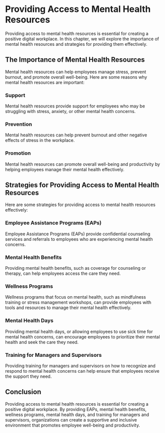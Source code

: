 # Providing Access to Mental Health Resources

Providing access to mental health resources is essential for creating a positive digital workplace. In this chapter, we will explore the importance of mental health resources and strategies for providing them effectively.

The Importance of Mental Health Resources
-----------------------------------------

Mental health resources can help employees manage stress, prevent burnout, and promote overall well-being. Here are some reasons why mental health resources are important:

### Support

Mental health resources provide support for employees who may be struggling with stress, anxiety, or other mental health concerns.

### Prevention

Mental health resources can help prevent burnout and other negative effects of stress in the workplace.

### Promotion

Mental health resources can promote overall well-being and productivity by helping employees manage their mental health effectively.

Strategies for Providing Access to Mental Health Resources
----------------------------------------------------------

Here are some strategies for providing access to mental health resources effectively:

### Employee Assistance Programs (EAPs)

Employee Assistance Programs (EAPs) provide confidential counseling services and referrals to employees who are experiencing mental health concerns.

### Mental Health Benefits

Providing mental health benefits, such as coverage for counseling or therapy, can help employees access the care they need.

### Wellness Programs

Wellness programs that focus on mental health, such as mindfulness training or stress management workshops, can provide employees with tools and resources to manage their mental health effectively.

### Mental Health Days

Providing mental health days, or allowing employees to use sick time for mental health concerns, can encourage employees to prioritize their mental health and seek the care they need.

### Training for Managers and Supervisors

Providing training for managers and supervisors on how to recognize and respond to mental health concerns can help ensure that employees receive the support they need.

Conclusion
----------

Providing access to mental health resources is essential for creating a positive digital workplace. By providing EAPs, mental health benefits, wellness programs, mental health days, and training for managers and supervisors, organizations can create a supportive and inclusive environment that promotes employee well-being and productivity.
